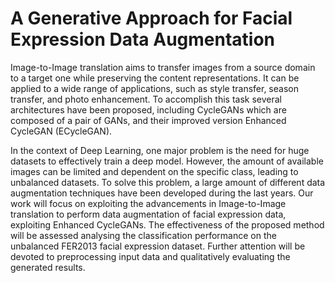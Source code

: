 # A Generative Approach for Facial Expression Data Augmentation
Image-to-Image translation aims to transfer images from a source domain to a target one while preserving the content representations. It can be applied to a wide range of applications, such as style transfer, season transfer, and photo enhancement. To accomplish this task several architectures have been proposed, including CycleGANs which are composed of a pair of GANs, and their improved version Enhanced CycleGAN (ECycleGAN).

In the context of Deep Learning, one major problem is the need for huge datasets to effectively train a deep model. However, the amount of available images can be limited and dependent on the specific class, leading to unbalanced datasets. To solve this problem, a large amount of different data augmentation techniques have been developed during the last years. Our work will focus on exploiting the advancements in Image-to-Image translation to perform data augmentation of facial expression data, exploiting Enhanced CycleGANs.
The effectiveness of the proposed method will be assessed analysing the classification performance on the unbalanced FER2013 facial expression dataset. Further attention will be devoted to preprocessing input data and qualitatively evaluating the generated results.
